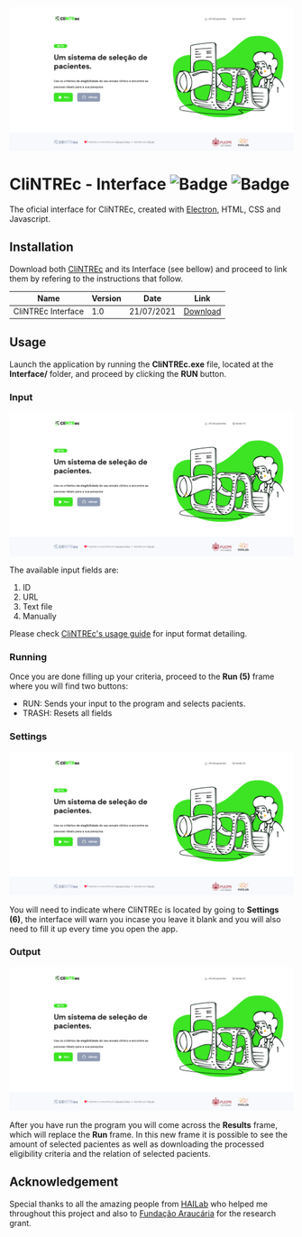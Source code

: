 ![picture alt](images/banner.png)

# CliNTREc - Interface ![Badge](	https://img.shields.io/github/license/paivagio/CliNTREc) ![Badge](https://img.shields.io/badge/status-work%20in%20progress-orange)

The oficial interface for CliNTREc, created with [Electron](https://www.electronjs.org/), HTML, CSS and  Javascript.

## Installation

Download both [CliNTREc]() and its Interface (see bellow) and proceed to link them by refering to the instructions that follow.

| Name | Version | Date | Link |
|------|------|------|------|
| CliNTREc Interface | 1.0 | 21/07/2021 |[Download](https://drive.google.com/file/d/1sv8aKdCxS-Pseukb33Wu0TIIHDosiSxA/view?usp=sharing)|

## Usage

Launch the application by running the **CliNTREc.exe** file, located at the **Interface/** 
folder, and proceed by clicking the **RUN** button.

### Input

![picture alt](images/banner.png)

The available input fields are:
1. ID
2. URL
3. Text file
4. Manually

Please check [CliNTREc's usage guide](https://github.com/paivagio/CliNTREc/#usage) for input format detailing.

### Running

Once you are done filling up your criteria, proceed to the **Run (5)** frame where you will find two buttons:

- RUN: Sends your input to the program and selects pacients.
- TRASH: Resets all fields

### Settings

![picture alt](images/banner.png)

You will need to indicate where CliNTREc is located by going to **Settings (6)**, the interface will warn you incase you leave it blank and you will also need to fill it up every time you open the app. 

### Output

![picture alt](images/banner.png)

After you have run the program you will come across the **Results** frame, which will replace the **Run** frame. In this new frame it is possible to see the amount of selected pacientes as well as downloading the processed eligibility criteria and the relation of selected pacients.

## Acknowledgement

Special thanks to all the amazing people from [HAILab](https://github.com/HAILab-PUCPR) who helped me throughout this project and also to [Fundação Araucária](http://www.fappr.pr.gov.br/) for the research grant.

